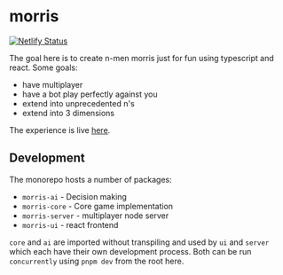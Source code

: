 # morris

[![Netlify Status](https://api.netlify.com/api/v1/badges/1c2d36df-6241-4a45-a3cb-ea10ec3b210a/deploy-status)](https://app.netlify.com/sites/morris-cutaiar/deploys)

The goal here is to create n-men morris just for fun using typescript and react. Some goals:

- have multiplayer
- have a bot play perfectly against you
- extend into unprecedented n's
- extend into 3 dimensions

The experience is live [here](https://morris-cutaiar.netlify.app/).

## Development

The monorepo hosts a number of packages:

- `morris-ai` - Decision making
- `morris-core` - Core game implementation
- `morris-server` - multiplayer node server
- `morris-ui` - react frontend

`core` and `ai` are imported without transpiling and used by `ui` and `server` which each have their own development process. Both can be run `concurrently` using `pnpm dev` from the root here.
